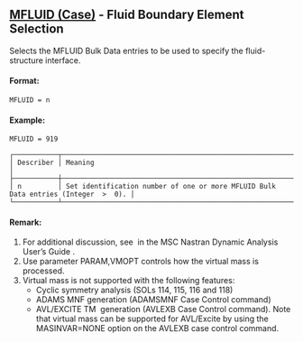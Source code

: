 ## [MFLUID (Case)](https://nexus.hexagon.com/documentationcenter/bundle/MSC_Nastran_2022.4/page/Nastran_Combined_Book/qrg/casecontrol4a/TOC.MFLUID.Case.xhtml) - Fluid Boundary Element Selection

Selects the MFLUID Bulk Data entries to be used to specify the fluid-structure interface.

#### Format:

```nastran
MFLUID = n
```

#### Example:

```nastran
MFLUID = 919
```

```text
┌───────────┬────────────────────────────────────────────────────────────────────────────────────┐
│ Describer │ Meaning                                                                            │
├───────────┼────────────────────────────────────────────────────────────────────────────────────┤
│ n         │ Set identification number of one or more MFLUID Bulk Data entries (Integer  >  0). │
└───────────┴────────────────────────────────────────────────────────────────────────────────────┘
```

#### Remark:

1. For additional discussion, see   in the  MSC Nastran Dynamic Analysis User’s Guide .
2. Use parameter PARAM,VMOPT controls how the virtual mass is processed.
3. Virtual mass is not supported with the following features:
    - Cyclic symmetry analysis (SOLs 114, 115, 116 and 118)
    - ADAMS MNF generation (ADAMSMNF Case Control command)
    - AVL/EXCITE TM  generation (AVLEXB Case Control command). Note that virtual mass can be supported for AVL/Excite by using the MASINVAR=NONE option on the AVLEXB case control command.
